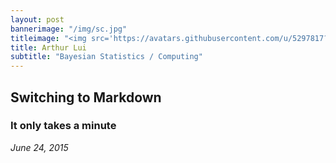 ```yaml
---
layout: post
bannerimage: "/img/sc.jpg"
titleimage: "<img src='https://avatars.githubusercontent.com/u/5297817?v=3' style='width:200px; border-radius:50%'>"
title: Arthur Lui
subtitle: "Bayesian Statistics / Computing"
---
```


##  Switching to Markdown    
### It only takes a minute  
*June 24, 2015*  
